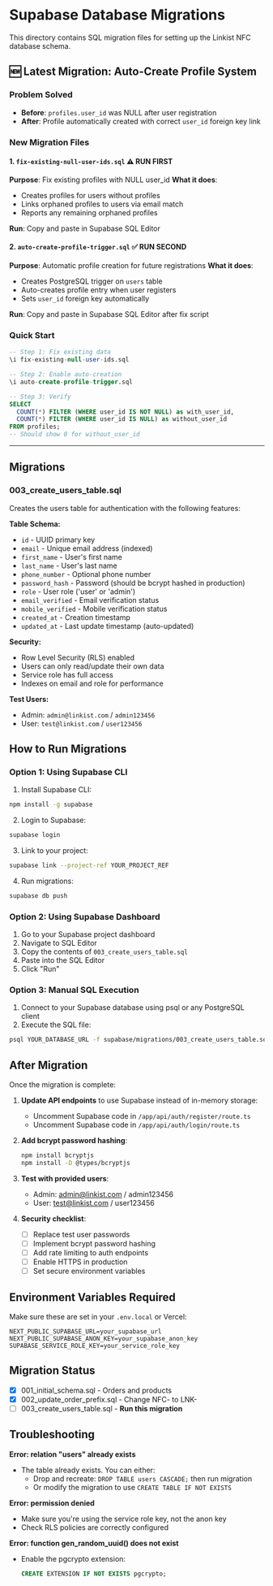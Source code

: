 # Supabase Database Migrations

This directory contains SQL migration files for setting up the Linkist NFC database schema.

## 🆕 Latest Migration: Auto-Create Profile System

### Problem Solved
- **Before**: `profiles.user_id` was NULL after user registration
- **After**: Profile automatically created with correct `user_id` foreign key link

### New Migration Files

#### 1. `fix-existing-null-user-ids.sql` ⚠️ RUN FIRST
**Purpose**: Fix existing profiles with NULL user_id
**What it does**:
- Creates profiles for users without profiles
- Links orphaned profiles to users via email match
- Reports any remaining orphaned profiles

**Run**: Copy and paste in Supabase SQL Editor

#### 2. `auto-create-profile-trigger.sql` ✅ RUN SECOND
**Purpose**: Automatic profile creation for future registrations
**What it does**:
- Creates PostgreSQL trigger on `users` table
- Auto-creates profile entry when user registers
- Sets `user_id` foreign key automatically

**Run**: Copy and paste in Supabase SQL Editor after fix script

### Quick Start
```sql
-- Step 1: Fix existing data
\i fix-existing-null-user-ids.sql

-- Step 2: Enable auto-creation
\i auto-create-profile-trigger.sql

-- Step 3: Verify
SELECT
  COUNT(*) FILTER (WHERE user_id IS NOT NULL) as with_user_id,
  COUNT(*) FILTER (WHERE user_id IS NULL) as without_user_id
FROM profiles;
-- Should show 0 for without_user_id
```

---

## Migrations

### 003_create_users_table.sql
Creates the users table for authentication with the following features:

**Table Schema:**
- `id` - UUID primary key
- `email` - Unique email address (indexed)
- `first_name` - User's first name
- `last_name` - User's last name
- `phone_number` - Optional phone number
- `password_hash` - Password (should be bcrypt hashed in production)
- `role` - User role ('user' or 'admin')
- `email_verified` - Email verification status
- `mobile_verified` - Mobile verification status
- `created_at` - Creation timestamp
- `updated_at` - Last update timestamp (auto-updated)

**Security:**
- Row Level Security (RLS) enabled
- Users can only read/update their own data
- Service role has full access
- Indexes on email and role for performance

**Test Users:**
- Admin: `admin@linkist.com` / `admin123456`
- User: `test@linkist.com` / `user123456`

## How to Run Migrations

### Option 1: Using Supabase CLI

1. Install Supabase CLI:
```bash
npm install -g supabase
```

2. Login to Supabase:
```bash
supabase login
```

3. Link to your project:
```bash
supabase link --project-ref YOUR_PROJECT_REF
```

4. Run migrations:
```bash
supabase db push
```

### Option 2: Using Supabase Dashboard

1. Go to your Supabase project dashboard
2. Navigate to SQL Editor
3. Copy the contents of `003_create_users_table.sql`
4. Paste into the SQL Editor
5. Click "Run"

### Option 3: Manual SQL Execution

1. Connect to your Supabase database using psql or any PostgreSQL client
2. Execute the SQL file:
```bash
psql YOUR_DATABASE_URL -f supabase/migrations/003_create_users_table.sql
```

## After Migration

Once the migration is complete:

1. **Update API endpoints** to use Supabase instead of in-memory storage:
   - Uncomment Supabase code in `/app/api/auth/register/route.ts`
   - Uncomment Supabase code in `/app/api/auth/login/route.ts`

2. **Add bcrypt password hashing**:
   ```bash
   npm install bcryptjs
   npm install -D @types/bcryptjs
   ```

3. **Test with provided users**:
   - Admin: admin@linkist.com / admin123456
   - User: test@linkist.com / user123456

4. **Security checklist**:
   - [ ] Replace test user passwords
   - [ ] Implement bcrypt password hashing
   - [ ] Add rate limiting to auth endpoints
   - [ ] Enable HTTPS in production
   - [ ] Set secure environment variables

## Environment Variables Required

Make sure these are set in your `.env.local` or Vercel:

```env
NEXT_PUBLIC_SUPABASE_URL=your_supabase_url
NEXT_PUBLIC_SUPABASE_ANON_KEY=your_supabase_anon_key
SUPABASE_SERVICE_ROLE_KEY=your_service_role_key
```

## Migration Status

- [x] 001_initial_schema.sql - Orders and products
- [x] 002_update_order_prefix.sql - Change NFC- to LNK-
- [ ] 003_create_users_table.sql - **Run this migration**

## Troubleshooting

**Error: relation "users" already exists**
- The table already exists. You can either:
  - Drop and recreate: `DROP TABLE users CASCADE;` then run migration
  - Or modify the migration to use `CREATE TABLE IF NOT EXISTS`

**Error: permission denied**
- Make sure you're using the service role key, not the anon key
- Check RLS policies are correctly configured

**Error: function gen_random_uuid() does not exist**
- Enable the pgcrypto extension:
  ```sql
  CREATE EXTENSION IF NOT EXISTS pgcrypto;
  ```
